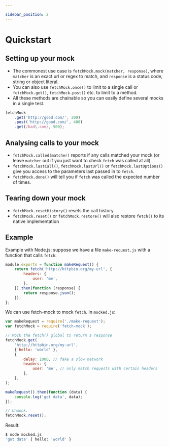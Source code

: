 ```yaml
---

sidebar_position: 2
---
```

# Quickstart


## Setting up your mock

- The commonest use case is `fetchMock.mock(matcher, response)`, where `matcher` is an exact url or regex to match, and `response` is a status code, string or object literal.
- You can also use `fetchMock.once()` to limit to a single call or `fetchMock.get()`, `fetchMock.post()` etc. to limit to a method.
- All these methods are chainable so you can easily define several mocks in a single test.

```javascript
fetchMock
	.get('http://good.com/', 200)
	.post('http://good.com/', 400)
	.get(/bad\.com/, 500);
```

## Analysing calls to your mock

- `fetchMock.called(matcher)` reports if any calls matched your mock (or leave `matcher` out if you just want to check `fetch` was called at all).
- `fetchMock.lastCall()`, `fetchMock.lastUrl()` or `fetchMock.lastOptions()` give you access to the parameters last passed in to `fetch`.
- `fetchMock.done()` will tell you if `fetch` was called the expected number of times.

## Tearing down your mock

- `fetchMock.resetHistory()` resets the call history.
- `fetchMock.reset()` or `fetchMock.restore()` will also restore `fetch()` to its native implementation

## Example

Example with Node.js: suppose we have a file `make-request.js` with a function that calls `fetch`:

```js
module.exports = function makeRequest() {
	return fetch('http://httpbin.org/my-url', {
		headers: {
			user: 'me',
		},
	}).then(function (response) {
		return response.json();
	});
};
```

We can use fetch-mock to mock `fetch`. In `mocked.js`:

```js
var makeRequest = require('./make-request');
var fetchMock = require('fetch-mock');

// Mock the fetch() global to return a response
fetchMock.get(
	'http://httpbin.org/my-url',
	{ hello: 'world' },
	{
		delay: 1000, // fake a slow network
		headers: {
			user: 'me', // only match requests with certain headers
		},
	},
);

makeRequest().then(function (data) {
	console.log('got data', data);
});

// Unmock.
fetchMock.reset();
```

Result:

```bash
$ node mocked.js
'got data' { hello: 'world' }
```
